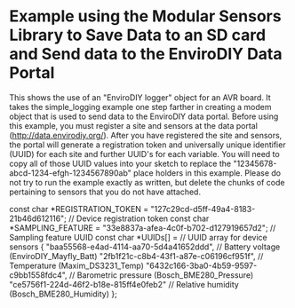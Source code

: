 # Example using the Modular Sensors Library to Save Data to an SD card and Send data to the EnviroDIY Data Portal

This shows the use of an "EnviroDIY logger" object for an AVR board.  It takes the simple_logging example one step farther in creating a modem object that is used to send data to the EnviroDIY data portal.  Before using this example, you must register a site and sensors at the data portal (http://data.envirodiy.org/).  After you have registered the site and sensors, the portal will generate a registration token and universally unique identifier (UUID) for each site and further UUID's for each variable.  You will need to copy all of those UUID values into your sketch to replace the "12345678-abcd-1234-efgh-1234567890ab" place holders in this example.  Please do not try to run the example exactly as written, but delete the chunks of code pertaining to sensors that you do not have attached.

const char *REGISTRATION_TOKEN = "127c29cd-d5ff-49a4-8183-21b46d612116";   // Device registration token
const char *SAMPLING_FEATURE = "33e8837a-afea-4c0f-b702-d127919657d2";     // Sampling feature UUID
const char *UUIDs[] =                                                      // UUID array for device sensors
{
    "baa55568-e4ad-4114-aa70-5d4a41652ddd",   // Battery voltage (EnviroDIY_Mayfly_Batt)
    "2fb1f21c-c8b4-43f1-a87e-c06196cf951f",   // Temperature (Maxim_DS3231_Temp)
    "6432c166-3ba0-4b59-9597-c9bb1558fdc4",   // Barometric pressure (Bosch_BME280_Pressure)
    "ce5756f1-224d-46f2-b18e-815ff4e0feb2"    // Relative humidity (Bosch_BME280_Humidity)
};